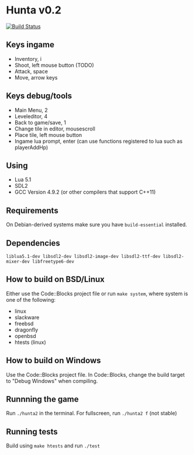 # Hunta v0.2
[![Build Status](https://travis-ci.org/freddn/Hunta2.svg)](https://travis-ci.org/freddn/Hunta2)

## Keys ingame
 - Inventory, i
 - Shoot, left mouse button (TODO)
 - Attack, space
 - Move, arrow keys
 
## Keys debug/tools
 - Main Menu, 2
 - Leveleditor, 4
 - Back to game/save, 1
 - Change tile in editor, mousescroll
 - Place tile, left mouse button
 - Ingame lua prompt, enter (can use functions registered to lua such as playerAddHp)

## Using
 - Lua 5.1
 - SDL2
 - GCC Version 4.9.2 (or other compilers that support C++11)

## Requirements
On Debian-derived systems make sure you have `build-essential` installed.

## Dependencies
`liblua5.1-dev libsdl2-dev libsdl2-image-dev libsdl2-ttf-dev libsdl2-mixer-dev libfreetype6-dev`

## How to build on BSD/Linux
Either use the Code::Blocks project file or run `make system`, where system is one of the following:
 - linux
 - slackware
 - freebsd
 - dragonfly
 - openbsd
 - htests (linux)

## How to build on Windows
Use the Code::Blocks project file. In Code::Blocks, change the build target to "Debug Windows" when compiling.

## Runnning the game
Run `./hunta2` in the terminal. For fullscreen, run `./hunta2 f` (not stable)

## Running tests
Build using `make htests` and run `./test`


